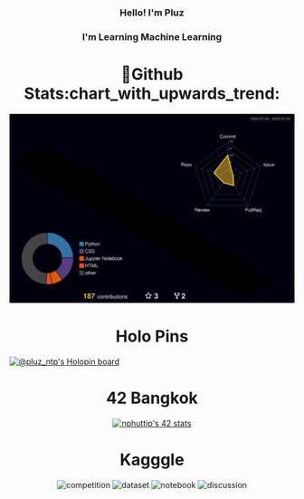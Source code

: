 <h3 align="center">Hello! I'm Pluz</h3>
<h3 align="center" >I'm Learning Machine Learning  </h3>



<h1 align="center" >&#129497;Github Stats:chart_with_upwards_trend:</h1>

![](./profile-3d-contrib/profile-night-rainbow.svg)

<h1 align="center" >Holo Pins</h1>

[![@pluz_ntp's Holopin board](https://holopin.io/api/user/board?user=pluz_ntp)](https://holopin.io/@pluz_ntp)
<h1 align="center" >42 Bangkok</h1>
<div align="center" ><a href="https://github.com/JaeSeoKim/badge42"><img src="https://badge42.vercel.app/api/v2/cl9a1vfoe01040gkwzxgwkdv9/stats?cursusId=3&coalitionId=undefined" alt="nphuttip's 42 stats" /></a></div>

<h1 align="center">Kagggle</h1>
<div align="center">
  
![competition](https://road-to-kaggle-grandmaster.vercel.app/api/badges/pluz123/competition)
![dataset](https://road-to-kaggle-grandmaster.vercel.app/api/badges/pluz123/dataset)
![notebook](https://road-to-kaggle-grandmaster.vercel.app/api/badges/pluz123/notebook)
![discussion](https://road-to-kaggle-grandmaster.vercel.app/api/badges/pluz123/discussion)</div>
